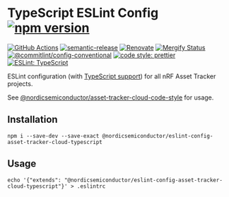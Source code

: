 # TypeScript ESLint Config [![npm version](https://img.shields.io/npm/v/@nordicsemiconductor/eslint-config-asset-tracker-cloud-typescript.svg)](https://www.npmjs.com/package/@nordicsemiconductor/eslint-config-asset-tracker-cloud-typescript)

[![GitHub Actions](https://github.com/NordicSemiconductor/asset-tracker-cloud-eslint-config-typescript/workflows/Semantic%20Release/badge.svg)](https://github.com/NordicSemiconductor/asset-tracker-cloud-eslint-config-typescript/actions)
[![semantic-release](https://img.shields.io/badge/%20%20%F0%9F%93%A6%F0%9F%9A%80-semantic--release-e10079.svg)](https://github.com/semantic-release/semantic-release)
[![Renovate](https://img.shields.io/badge/renovate-enabled-brightgreen.svg)](https://renovatebot.com)
[![Mergify Status](https://img.shields.io/endpoint.svg?url=https://api.mergify.com/v1/badges/NordicSemiconductor/asset-tracker-cloud-eslint-config-typescript)](https://mergify.io)
[![@commitlint/config-conventional](https://img.shields.io/badge/%40commitlint-config--conventional-brightgreen)](https://github.com/conventional-changelog/commitlint/tree/master/@commitlint/config-conventional)
[![code style: prettier](https://img.shields.io/badge/code_style-prettier-ff69b4.svg)](https://github.com/prettier/prettier/)
[![ESLint: TypeScript](https://img.shields.io/badge/ESLint-TypeScript-blue.svg)](https://github.com/typescript-eslint/typescript-eslint)

ESLint configuration (with
[TypeScript support](https://github.com/typescript-eslint/typescript-eslint))
for all nRF Asset Tracker projects.

See
[@nordicsemiconductor/asset-tracker-cloud-code-style](https://github.com/NordicSemiconductor/asset-tracker-cloud-code-style-js#readme)
for usage.

## Installation

    npm i --save-dev --save-exact @nordicsemiconductor/eslint-config-asset-tracker-cloud-typescript

## Usage

    echo '{"extends": "@nordicsemiconductor/eslint-config-asset-tracker-cloud-typescript"}' > .eslintrc
